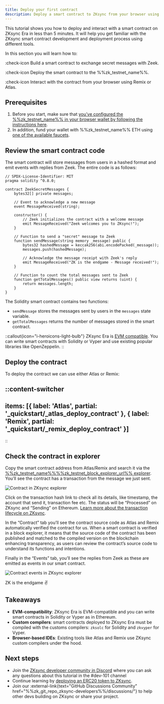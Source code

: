 ```yaml
---
title: Deploy your first contract
description: Deploy a smart contract to ZKsync from your browser using Remix or Atlas in under 5 minutes
---
```


This tutorial shows you how to deploy and interact with a smart contract on ZKsync Era in less than 5 minutes.
It will help you get familiar with the ZKsync smart contract development and deployment process using different tools.

In this section you will learn how to:

:check-icon Build a smart contract to exchange secret messages with Zeek.

:check-icon Deploy the smart contract to the %%zk_testnet_name%%.

:check-icon Interact with the contract from your browser using Remix or Atlas.

## Prerequisites

1. Before you start, make sure that
[you’ve configured the %%zk_testnet_name%% in your browser wallet by following the instructions here](connect-zksync).
1. In addition, fund your wallet with %%zk_testnet_name%% ETH using [one of the available faucets](/ecosystem/network-faucets).

## Review the smart contract code

The smart contract will store messages from users in a hashed format and emit events with replies from Zeek.
The entire code is as follows:

```solidity
// SPDX-License-Identifier: MIT
pragma solidity ^0.8.0;

contract ZeekSecretMessages {
    bytes32[] private messages;

    // Event to acknowledge a new message
    event MessageReceived(string);

    constructor() {
        // Zeek initializes the contract with a welcome message
        emit MessageReceived("Zeek welcomes you to ZKsync!");
    }

    // Function to send a "secret" message to Zeek
    function sendMessage(string memory _message) public {
        bytes32 hashedMessage = keccak256(abi.encodePacked(_message));
        messages.push(hashedMessage);

        // Acknowledge the message receipt with Zeek's reply
        emit MessageReceived("ZK is the endgame - Message received!");
    }

    // Function to count the total messages sent to Zeek
    function getTotalMessages() public view returns (uint) {
        return messages.length;
    }
}
```

The Solidity smart contract contains two functions:

- `sendMessage` stores the messages sent by users in the `messages` state variable.
- `getTotalMessages` returns the number of messages stored in the smart contract.

::callout{icon="i-heroicons-light-bulb"}
ZKsync Era is [EVM compatible](/build/resources/glossary#evm-compatible).
You can write smart contracts with Solidity or Vyper and use existing popular libraries like OpenZeppelin.
::

## Deploy the contract

To deploy the contract we can use either Atlas or Remix:

::content-switcher
---
items: [{
  label: 'Atlas',
  partial: '_quickstart/_atlas_deploy_contract'
}, {
  label: 'Remix',
  partial: '_quickstart/_remix_deploy_contract'
}]
---
::

## Check the contract in explorer

Copy the smart contract address from Atlas/Remix and search it via the [%%zk_testnet_name%%%%zk_testnet_block_explorer_url%%
explorer](%%zk_testnet_block_explorer_url%%). You’ll see the contract has a transaction from the message we just sent.

![Contract in ZKsync explorer](/images/101-quickstart/101-contract-deployed.png)

Click on the transaction hash link to check all its details, like timestamp, the account that send it, transaction fee
etc. The status will be “Processed” on ZKsync and “Sending” on Ethereum. [Learn more about the transaction lifecycle on
ZKsync](/zk-stack/concepts/transaction-lifecycle).

In the “Contract” tab you’ll see the contract source code as Atlas and Remix automatically verified the contract for us.
When a smart contract is verified in a block explorer, it means that the source code of the contract has been published
and matched to the compiled version on the blockchain enhancing transparency, as users can review the contract’s source
code to understand its functions and intentions.

Finally in the “Events” tab, you’ll see the replies from Zeek as these are emitted as events in our smart contract.

![Contract events in ZKsync explorer](/images/101-quickstart/101-contract-events.png)

ZK is the endgame ✌️

## Takeaways

- **EVM-compatibility**: ZKsync Era is EVM-compatible and you can write smart contracts in Solidity or Vyper as in
  Ethereum.
- **Custom compilers**: smart contracts deployed to ZKsync Era must be compiled with the customs compilers: `zksolc` for
  Solidity and `zkvyper` for Vyper.
- **Browser-based IDEs**: Existing tools like Atlas and Remix use ZKsync custom compilers under the hood.

## Next steps

- Join the [ZKsync developer community in Discord](https://join.zksync.dev/) where you can ask any questions about this tutorial in the #dev-101
  channel
- Continue learning by [deploying an ERC20 token to ZKsync](erc20-token).
- Join our :external-link{text="GitHub Discussions Community" href="%%zk_git_repo_zksync-developers%%/discussions/"} to
  help other devs building on ZKsync or share your project.
